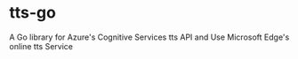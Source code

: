 # tts-go
A Go library for Azure's Cognitive Services tts API and Use Microsoft Edge's online tts Service
